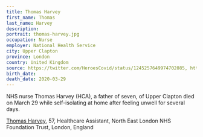 ```yaml
---
title: Thomas Harvey
first_name: Thomas
last_name: Harvey
description: 
portrait: thomas-harvey.jpg
occupation: Nurse
employer: National Health Service
city: Upper Clapton
province: London
country: United Kingdom
source: https://twitter.com/HeroesCovid/status/1245257649974702085, https://www.hackneygazette.co.uk/news/nhs-worker-thomas-harvey-died-of-coronavirus-after-treating-infected-patient-1-6587497, https://nursingnotes.co.uk/covid-19-memorial/
birth_date: 
death_date: 2020-03-29
---
```


NHS nurse Thomas Harvey (HCA), a father of seven, of Upper Clapton died on March 29 while self-isolating at home after feeling unwell for several days.

<a href="https://www.bbc.com/news/uk-england-london-52131921">Thomas Harvey</a>, 57, Healthcare Assistant, North East London NHS Foundation Trust, London, England
